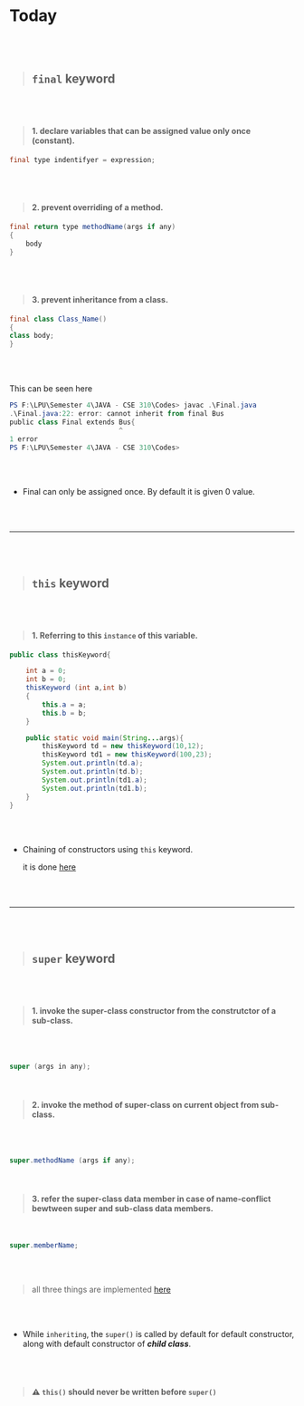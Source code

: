 # Today
<br>
<br>

> ## `final` keyword

<br>
<br>

>#### 1. declare variables that can be assigned value only once (constant).

```java
final type indentifyer = expression;
```

<br>
<br>

>#### 2. prevent overriding of a method.

```java
final return type methodName(args if any)
{
    body
}
```

<br>
<br>

>#### 3. prevent inheritance from a class.

```java
final class Class_Name()
{
class body;
}
```


<br>
<br>

This can be seen here

```powershell
PS F:\LPU\Semester 4\JAVA - CSE 310\Codes> javac .\Final.java
.\Final.java:22: error: cannot inherit from final Bus
public class Final extends Bus{
                           ^
1 error
PS F:\LPU\Semester 4\JAVA - CSE 310\Codes>
```

<br>
<br>

- Final can only be assigned once. By default it is given 0 value.

<br>
<br>

---

<br>
<br>

> ## `this` keyword

<br>
<br>

> #### 1. Referring to this `instance` of this variable.

```java
public class thisKeyword{

    int a = 0;
    int b = 0;
    thisKeyword (int a,int b)
    {
        this.a = a;
        this.b = b;
    }

    public static void main(String...args){
        thisKeyword td = new thisKeyword(10,12);
        thisKeyword td1 = new thisKeyword(100,23);
        System.out.println(td.a);
        System.out.println(td.b);
        System.out.println(td1.a);
        System.out.println(td1.b);
    }
}
```

<br>
<br>

- Chaining of constructors using `this` keyword.
  
  it is done [here](../Codes/thisquest.java)

<br>
<br>

---

<br>
<br>

> ## `super` keyword

<br>
<br>

>#### 1. invoke the super-class constructor from the construtctor of a sub-class.

<br>
<br>

```java
super (args in any);
```

<br>

>#### 2. invoke the method of super-class on current object from sub-class.

<br>
<br>

```java
super.methodName (args if any);
```

<br>

>#### 3. refer the super-class data member in case of name-conflict bewtween super and sub-class data members.

<br>

```java
super.memberName;
```
<br>
<br>

> all three things are implemented [here](../Codes/superkw.java)

<br>
<br>


- While `inheriting`, the `super()` is called by default for default constructor, along with default constructor of ___child class___.

<br>
<br>

> #### :warning: `this()` should never be written before `super()` 

